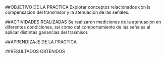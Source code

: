 ##OBJETIVO DE LA PRACTICA 
Explorar conceptos relacionados con la compensacion del transmisor y la atenuacion de las señales. 

##ACTIVIDADES REALIZADAS 
Se realizaron mediciones de la atenuacion en diferentes condiciones, asi como del comportamiento de las señales al aplicar distintas ganancias del trasmisor. 


##APRENDIZAJE DE LA PRACTICA 

##RESULTADOS OBTENIDOS 
